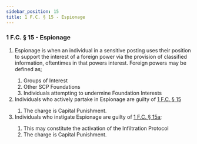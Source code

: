 ```yaml
---
sidebar_position: 15
title: 1 F.C. § 15 - Espionage
---
```


<h3 id="FC1.15">1 F.C. § 15 - Espionage</h3>
<ol>
	<li>Espionage is when an individual in a sensitive posting uses their position to support the interest of a foreign power via the provision of classified information, oftentimes in that powers interest. Foreign powers may be defined as;</li>
	<ol style={{'list-style' : 'lower-alpha'}}>
		<li>Groups of Interest</li>
		<li>Other SCP Foundations</li>
		<li>Individuals attempting to undermine Foundation Interests</li>
	</ol>
	<li>Individuals who actively partake in Espionage are guilty of <a href="#FC1.15">1 F.C. § 15</a></li>
	<ol style={{'list-style' : 'lower-alpha'}}>
		<li>The charge is Capital Punishment.</li>
	</ol>
	<li>Individuals who instigate Espionage are guilty of <a href="#FC1.15">1 F.C. § 15a</a>;</li>
	<ol style={{'list-style' : 'lower-alpha'}}>
		<li>This may constitute the activation of the Infiltration Protocol</li>
		<li>The charge is Capital Punishment.</li>
	</ol>
</ol>